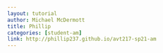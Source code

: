 ```yaml
---
layout: tutorial
author: Michael McDermott
title: Phillip
categories: [student-am]
link: http://phillip237.github.io/avt217-sp21-am
---
```

